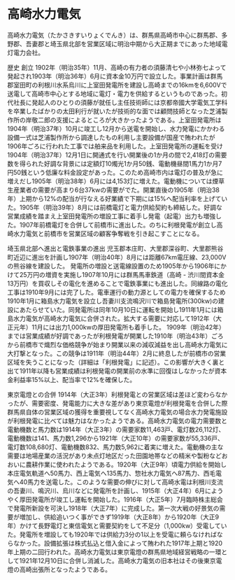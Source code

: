 # 高崎水力電気

高崎水力電気（たかさきすいりょくでんき）は、群馬県高崎市中心に群馬郡、多野郡、吾妻郡と埼玉県北部を営業区域に明治中期から大正期までにあった地域電灯電力会社。

歴史
創立
1902年（明治35年）11月、高崎の有力者の須藤清七や小林弥七よって発起され1903年（明治36年）6月に資本金10万円で設立した。事業計画は群馬郡室田町の利根川水系烏川に上室田発電所を建設し高崎までの16kmを6,600Vで送電して高崎市中心とする地域に電灯・電力を供給するというものであった。初代社長に発起人のひとりの須藤が就任し主任技術師には京都帝國大学電気工学科を卒業したばかりの太田利行が就いたが技術的な面では顧問技師となった芝浦製作所の岸敬二郎の支援によるところが大きかったようである。上室田発電所は1904年（明治37年）10月に竣工し12月から送電を開始し、水力発電にかかわる設備一式は芝浦製作所から調達したもの利用し主要設備が国産で賄われたが1906年ごろに行われた工事では舶来品を利用した。上室田発電所の運転を受け1904年（明治37年）12月1日に開通式を行い開業後の1か月の間で2,418灯の需要数を得られた好調な背景には定額灯10燭光1か月50銭、電動機昼間1馬力1か月7円50銭という低廉な料金設定があった。このため高崎市内は電灯の普及が急に増えだし1905年（明治38年）6月には4,153灯に増えた。電動機については煙草生産業者の需要が高まり6台37kwの需要がでた。開業直後の1905年（明治38年）上期から12%の配当が行なえる好業績で下期には15%へ配当利率を上げていた。1905年（明治39年）8月には前橋電灯と電力供給契約も締結した。好調な営業成績を踏まえ上室田発電所の増設工事に着手し発電（起電）出力も増強した。1907年前橋電灯を合併して前橋市に進出した。のちに利根発電が創立し高崎水力電気と前橋市を営業区域の顧客争奪戦を引き起こすことになる。

埼玉県北部へ進出と電鉄事業の進出
児玉郡本庄町、大里郡深谷町、大里郡熊谷町近辺に進出を計画し1907年（明治40年）8月には距離67km電圧線、23,000Vの熊谷線を建設した。
発電所の増設と送電線設置のため1905年から1906年にかけて25万円の増資を実施し1907年10月には群馬馬車鉄道（高崎 - 渋川間資本金13万円）を買収しその電化を進めることで電鉄事業にも進出した。同線路の電化工事は1910年9月には完了した。電車運行の動力源としての電力を確保するため1910年1月に箱島水力電気を設立し吾妻川支流鳴沢川で箱島発電所(300kw)の建設にあたらせていた。同発電所は同年10月10日に運転を開始し1911年1月には箱島水力電気が高崎水力電気に合併された。拡大する需要に対応して1912年（大正元年）11月には出力1,000kwの厚田発電所も着手した。
1909年（明治42年）までは営業成績が好調であったが利根発電が開業した1910年（明治43年）ごろから前橋市で熾烈な価格競争が始まり開業以来の減収減益を出し高崎水力電気に大打撃となった。この競争は1911年（明治44年）2月に終息したが前橋市の営業区域を失うことになった（詳細は「利根発電」に記述）。この影響が大きく裏と出て1911年以降も営業成績は利根発電の開業前の水準に回復はしなかったが資本金利益率15%以上、配当率で12%を確保した。

東京電燈との合併
1914年（大正3年）利根発電との営業区域は差ほど変わらなかったが、需要密度、発電能力に大きな差があり東京電燈が利根発電を合併した際群馬県自体の営業区域の獲得を重要視してなく高崎水力電気の場合水力発電施設が利根発電に比べては魅力はなかったようである。高崎水力電気の電力需要数と電動機数と馬力数は1914年（大正3年）の需要家数11,463戸、電灯数26,112灯、電動機数は141、馬力数1,296から1921年（大正10年）の需要家数が55,336戸、電灯数108,680灯、電動機数832、馬力数5,962に着実に増えた。電動機の主な需要は地場産業の活況があり未点灯地区だった田園地帯などの精米や製粉などおおいに農耕作業に使われたようである。1920年（大正9年）頃電力供給を開始し本庄電気軌道へ50馬力、西上電気へ135馬力、惣社水力電気へ87馬力、西毛電気へ40馬力を送電した。このような需要の伸びに対して高崎水電は利根川支流の吾妻川、鳴沢川、烏川などに発電所を計画し、1915年（大正4年）6月にようやく厚田発電所が竣工し運転を開始した。1916年（大正5年）7月臨時株主総会で発電所新設を可決し1918年（大正7年）に完成した。第一次大戦の好景気の需要が増加し、供給追いつく事ができず1919年（大正8年）から1920年（大正9年）かけて長野電灯と東信電気と需要契約をして不足分（1,000kw）受電していた。発電所を増設しても1920年では供給力3分の1以上を受電に頼らなければならなかった。設備拡張は株式払込と借入金によって賄われた1917年上期と1920年上期の二回行われた。高崎水力電気は東京電燈の群馬県地域経営戦略の一環として1921年12月10日に合併し消滅した。高崎水力電気の旧本社はその後東京電燈の高崎出張所となったようである。